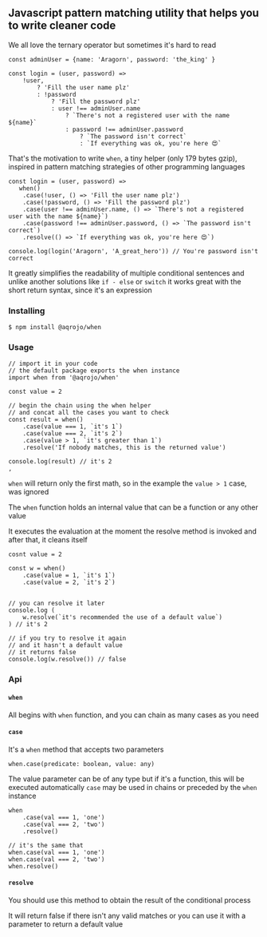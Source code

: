 ## Javascript pattern matching utility that helps you to write cleaner code

We all love the ternary operator but sometimes it's hard to read
```
const adminUser = {name: 'Aragorn', password: 'the_king' }

const login = (user, password) => 
    !user, 
        ? 'Fill the user name plz'
        : !password
            ? 'Fill the password plz'
            : user !== adminUser.name
                ? `There's not a registered user with the name ${name}`
                : password !== adminUser.password
                    ? `The password isn't correct` 
                    : `If everything was ok, you're here 😍`

```
That's the motivation to write `when`, a tiny helper (only 179 bytes gzip), inspired in pattern matching strategies of other programming languages 
```
const login = (user, password) => 
   when()
    .case(!user, () => 'Fill the user name plz')
    .case(!password, () => 'Fill the password plz')
    .case(user !== adminUser.name, () => `There's not a registered user with the name ${name}`)
    .case(password !== adminUser.password, () => `The password isn't correct`)
    .resolve(() => `If everything was ok, you're here 😍`)

console.log(login('Aragorn', 'A_great_hero')) // You're password isn't correct
```
It greatly simplifies the readability of multiple conditional sentences and unlike another solutions like `if - else` or `switch` it works great with the short return syntax, since it's an expression

### Installing
```
$ npm install @aqrojo/when
```
### Usage
```
// import it in your code
// the default package exports the when instance
import when from '@aqrojo/when'

const value = 2

// begin the chain using the when helper
// and concat all the cases you want to check
const result = when()
    .case(value === 1, `it's 1`)
    .case(value === 2, `it's 2`)
    .case(value > 1, `it's greater than 1`)
    .resolve('If nobody matches, this is the returned value')

console.log(result) // it's 2
,  
```
`when` will return only the first math, so in the example the `value > 1` case, was ignored

The `when` function holds an internal value that can be a function or any other value 
 
 It executes the evaluation at the moment the resolve method is invoked and after that, it cleans itself
```
cosnt value = 2

const w = when()
    .case(value = 1, `it's 1`)
    .case(value = 2, `it's 2`)


// you can resolve it later
console.log (
    w.resolve(`it's recommended the use of a default value`)
) // it's 2

// if you try to resolve it again 
// and it hasn't a default value
// it returns false
console.log(w.resolve()) // false

```
### Api
#### `when`
All begins with `when` function, and you can chain as many cases as you need 

#### `case`
It's a `when` method that accepts two parameters
```
when.case(predicate: boolean, value: any)
``` 
The value parameter can be of any type but if it's a function, this will be executed automatically
`case` may be used in chains or preceded by the `when` instance
```
when
    .case(val === 1, 'one')
    .case(val === 2, 'two')
    .resolve()

// it's the same that
when.case(val === 1, 'one')
when.case(val === 2, 'two')
when.resolve()
```

#### `resolve`
You should use this method to obtain the result of the conditional process

It will return false if there isn't any valid matches or you can use it with a parameter to return a default value 

